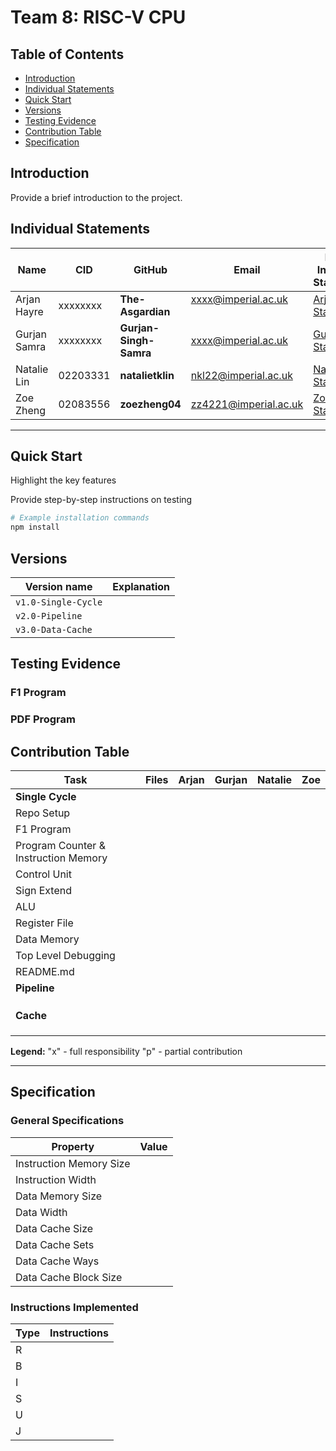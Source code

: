 # Team 8: RISC-V CPU

## Table of Contents

- [Introduction](#introduction)
- [Individual Statements](#individual-statements)
- [Quick Start](#quick-start)
- [Versions](#versions)
- [Testing Evidence](#testing-evidence)
- [Contribution Table](#contribution-table)
- [Specification](#specification)


## Introduction

Provide a brief introduction to the project.

## Individual Statements

| Name           | CID      | GitHub   | Email                     | Link to Individual Statements|
|----------------|----------|----------|---------------------------|--------------|
| Arjan Hayre   | xxxxxxxx | **The-Asgardian**  | xxxx@imperial.ac.uk   &nbsp; &nbsp; &nbsp; &nbsp;   | [Arjan's Statement](statements/arjan.md)
| Gurjan Samra  | xxxxxxxx | **Gurjan-Singh-Samra** | xxxx@imperial.ac.uk     | [Gurjan's Statement](statements/gurjan.md)
| Natalie Lin | 02203331 | **natalietklin** | nkl22@imperial.ac.uk | [Natalie's Statement](statements/natalie.md)
| Zoe Zheng  | 02083556 | **zoezheng04**  | zz4221@imperial.ac.uk  | [Zoe's Statement](statements/zoe.md)

---
## Quick Start
Highlight the key features

Provide step-by-step instructions on testing

```bash
# Example installation commands
npm install
```

## Versions
| Version name | Explanation | 
| -----------------|-------------|
| `v1.0-Single-Cycle` | 
| `v2.0-Pipeline` | 
| `v3.0-Data-Cache` |
## Testing Evidence
### F1 Program
### PDF Program
## Contribution Table

| Task                                       | Files    | Arjan | Gurjan | Natalie | Zoe |
|--------------------------------------------|----------|----------|--------|------------|--------|
| **Single Cycle**                           |          |          |        |            |        |
| Repo Setup                                 | |  | | |
| F1 Program                                 | |  | | |
| Program Counter & Instruction Memory        | |  | | |
| Control Unit                               | |  | | |
| Sign Extend                             | |  | | |
| ALU                                        | |  | | |
| Register File                           | |  | | |
| Data Memory                                | |  | | |
| Top Level Debugging                             | |  | | |
| README.md                                  |  | | | |
| **Pipeline**                               |          |          |        |            |        |
|                                 |  | | | |
|                                 |  | | | |
|                                 |  | | | |
| **Cache**                               |          |          |        |            |        |
|                                 |  | | | |
|                                 |  | | | |
|                                 |  | | | |

**Legend:**
 "x" - full responsibility
 "p" - partial contribution

---
## Specification
### General Specifications

| Property                | Value         |
|-------------------------|---------------|
| Instruction Memory Size |       |
| Instruction Width       |       |
| Data Memory Size        |       |
| Data Width              |          |
| Data Cache Size         |      |
| Data Cache Sets         |             |
| Data Cache Ways         |              |
| Data Cache Block Size    |     |

### Instructions Implemented
| Type | Instructions         |
|------|-----------------------|
| R    |               |
| B    |                  |
| I    | |
| S    |                |
| U    |                    |
| J    |              |
